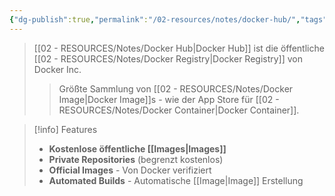 ```yaml
---
{"dg-publish":true,"permalink":"/02-resources/notes/docker-hub/","tags":["informatik/virtualisierung/docker/registry","informatik/virtualisierung/docker/public"],"noteIcon":"","updated":"2025-09-10T16:40:27.042+02:00"}
---
```



>[[02 - RESOURCES/Notes/Docker Hub\|Docker Hub]] ist die öffentliche [[02 - RESOURCES/Notes/Docker Registry\|Docker Registry]] von Docker Inc.
>>Größte Sammlung von [[02 - RESOURCES/Notes/Docker Image\|Docker Image]]s - wie der App Store für [[02 - RESOURCES/Notes/Docker Container\|Docker Container]].

>[!info] Features
>- **Kostenlose öffentliche [[Images\|Images]]**
>- **Private Repositories** (begrenzt kostenlos)
>- **Official Images** - Von Docker verifiziert
>- **Automated Builds** - Automatische [[Image\|Image]] Erstellung